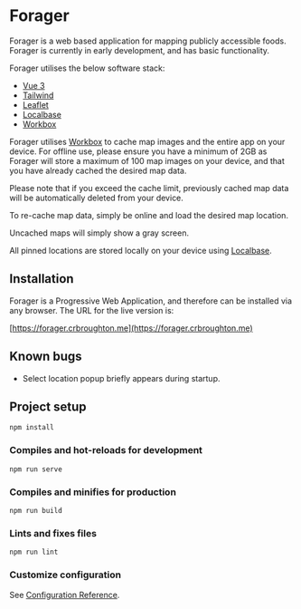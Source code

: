 # Forager

Forager is a web based application for mapping publicly accessible foods. Forager is currently in early development, and has basic functionality.

Forager utilises the below software stack:

- [Vue 3](https://v3.vuejs.org/)
- [Tailwind](https://tailwindcss.com/)
- [Leaflet](https://leafletjs.com/)
- [Localbase](https://github.com/dannyconnell/localbase)
- [Workbox](https://developers.google.com/web/tools/workbox)

Forager utilises [Workbox](https://developers.google.com/web/tools/workbox) to cache map images and the entire app on your device. For offline use, please ensure you have a minimum of 2GB as Forager will store a maximum of 100 map images on your device, and that you have already cached the desired map data. 

Please note that if you exceed the cache limit, previously cached map data will be automatically deleted from your device. 

To re-cache map data, simply be online and load the desired map location.

Uncached maps will simply show a gray screen.

All pinned locations are stored locally on your device using [Localbase](https://github.com/dannyconnell/localbase).

## Installation

Forager is a Progressive Web Application, and therefore can be installed via any browser. The URL for the live version is:

[https://forager.crbroughton.me](https://forager.crbroughton.me)

## Known bugs

- Select location popup briefly appears during startup.

## Project setup
```
npm install
```

### Compiles and hot-reloads for development
```
npm run serve
```

### Compiles and minifies for production
```
npm run build
```

### Lints and fixes files
```
npm run lint
```

### Customize configuration
See [Configuration Reference](https://cli.vuejs.org/config/).
